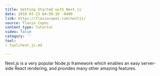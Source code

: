 ```yaml
---
title: Getting Started with Next.js
date: 2018-03-23 04:50:16 -0400
link: https://flaviocopes.com/nextjs/
source: Flavio Copes
content_type: Tutorial
video: false
category: ''
tool:
- tool/next.js.md

---
```

Next.js is a very popular Node.js framework which enables an easy server-side React rendering, and provides many other amazing features.